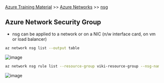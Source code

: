 [Azure Training Material](../index.md) >> [Azure Networks](index.md) >> [nsg](.)
## Azure Network Security Group

* nsg can be applied to a network or on a NIC (n/w interface card, on vm or load balancer)

```bash
az network nsg list --output table
```
![image](https://user-images.githubusercontent.com/13016162/71404971-06ba3480-265a-11ea-88b6-f183025dc0e0.png)

```bash
az network nsg rule list --resource-group viki-resource-group --nsg-name viki-sbnt-frontend-nsg --output table
```
![image](https://user-images.githubusercontent.com/13016162/71405376-403f6f80-265b-11ea-8beb-48ed653eaf91.png)
